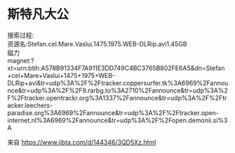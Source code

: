 # 斯特凡大公

搜索过程:  
资源名:Stefan.cel.Mare.Vaslui.1475.1975.WEB-DLRip.avi1.45GB    
磁力  
magnet:?xt=urn:btih:A578B91334F7A911E3DD749C4BC3765B802FE6A5&dn=Stefan+cel+Mare+Vaslui+1475+1975+WEB-DLRip+avi&tr=udp%3A%2F%2Ftracker.coppersurfer.tk%3A6969%2Fannounce&tr=udp%3A%2F%2F9.rarbg.to%3A2710%2Fannounce&tr=udp%3A%2F%2Ftracker.opentrackr.org%3A1337%2Fannounce&tr=udp%3A%2F%2Ftracker.leechers-paradise.org%3A6969%2Fannounce&tr=udp%3A%2F%2Ftracker.open-internet.nl%3A6969%2Fannounce&tr=udp%3A%2F%2Fopen.demonii.si%3A

来自 <https://www.iibta.com/d/144346/3QD5Xz.html> 
